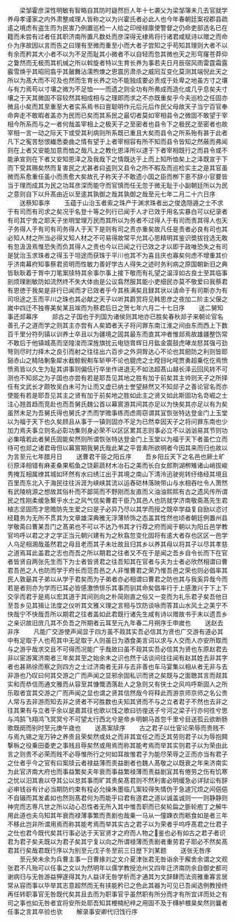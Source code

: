 <!-- { "loadSidebar": true } -->
　　梁邹霍彦深性明敏有智略自其防时嶷然巨人年十七袭父为梁邹簿未几去官就学养母孝谨家之内外肃整咸理人皆称之以为兴霍氏者必此人也今年春朝廷案视郡县疏逺之境虑有盗生而为民害乃例置巡检一人给之印绶禄廪使警督之仍命吏部选名已在籍而未尝有过者任其职济南所置凡数处而彦深得无棣焉将行诸君咸赋诗以赠之而命仆为序故因以言而告之曰理有至微而重至小而大者子尝知之乎苟知其理则大者不以有余而矜其大小者不以为不足而耻其小微者不以自轻而忽其微也天之形穹窿苍莽仰之敻然而无极而其机缄之所以斡旋者特以生育长养为事若夫日月辰宿风雨雷霆霜露霰雪焕乎其昭囘翕乎其皷舞沾濡煦燠之恩震厉肃杀之威囘互变化莫测其端倪此天之所以为髙大而不可及也然而生育长养之功不能独成要必责成于处卑之地虽方寸之壤与有力焉苟以寸壤之微为不足恤一一而遗之则全功有所弗成而造化或几乎息矣夫寸壤之于天其微固不容较然其相成相与之理即而求之不亦既重矣乎今夫巡检之任固亦微且小矣而其至重至大者实系焉书曰亶聪明作元后元后作民父母故天子当宁百官奉命奔走不敢暇者盖亦为民而已矣而其系民之最切者莫如宰相县令之微固不敢望于宰相今所系而与之一者何哉盖宰相上之极天子之至密者也县令下之极民之至密者也故宰相一言一动之际天下或受其利病则所系既已重且大矣而县令之所系殆有甚于此者凡下之寃苦愁恨纎悉委曲之情有望于上者宰相容有所不知而县令皆知之然蔽而弗闻则在上者又安能加意而恤之哉凡上之教化恩泽所以逮于下者宰相既行之而县令或不能承宣则在下者又安知恩泽之及我哉下之情既达于上而上知所恤矣上之泽既宣于下而下受其赐矣然而复害民之尤甚者曰盗则又县令之所不暇及而巡检实主之是其官虽微而系愈重任虽小而责愈大矣故孔子称天子不敢遗小国之臣而栁下恵不辞小官要皆当于理而成其为民之功耳彦深而能守而官慎而任无忽于微无耻于小副朝廷所以为民之意则自下以升髙由近以至逺其孰御之哉其孰御之哉至元七年二月二十六日序
　　送蔡知事序
　　玉蕴于山治玉者索之珠产于渊求珠者出之俊逸隠遁之士不求于有司而有司求之矣况乎名登十等之列行已闻于人才已效于用名实暴白可以纪录者有司其宁舍之耶天子坐明堂理万民而其所以为务者不过得人于有司而责其得人也天子务得人于有司有司务得人于天下是则有司之责亦重矣故凡任是责者必良有司也其必知人材之所当必得又知人材之不可易得故常平允其心思精明其鉴识奬拔铨选无敢有忽汲汲焉惟恐失而负其得人之责也今以已闻之行已效之才以即于政唯恐失之有司是犹治玉求珠者之得玉于坦途而获珠于平川也其不为喜且庆也寡矣何虑不增重其价乎济南幕府知事蔡君资明而性敏力善好学古人得失之迹时务利病之原国朝新旧之典皆耿耿着于胷中刀笔案牍特其余事尔事上接下敬而有礼望之温淳如古良士至其临事剖烦理剧敏防如流然终不失大体由是公议翕然服其能小吏细民亦莫不敬爱曰我蔡君有恩徳于我矣是非行已闻而才已效者乎今其秩满矣且録其状以请命于有司斯亦为有司坦途之玉而平川之珠也其必献之天子以听其爵赏将见韩思彦之夜加二阶主父偃之嵗中四迁不独専美矣某且竢而为蔡君后日之贺七年六月二十七日序
　　送二舅知事还郯幕序
　　郯古之子国也于列国为诸侯则其地亦已胜矣春秋郯子来朝论官名善孔子之道而学之则其主亦尝有人矣廼者天子将问罪东南江淮之间由东而西上下数百千里分符列镇以训养士卒且以为疆境之固其最东而直其冲者惟郯焉故雄疆整饬常不敢后于他镇城髙而坚隍浚而深旌旗扰云电铠胄辉日月鈜金震鼓虎哮龙怒其强弓劲弩则尽时力择木之良引而射之往往出六百步之外洞胷达心不论也其劒防之利则皆耶谿赤山之精陆剸象犀水截鲸鲵刜车斩甲不论也貔虎之士瞠目叱咤贾勇超乗仡仡焉愤愤焉皆以久生为耻其讲事则偏伍行卒坐作进退无不如法超髙山越长泽云回风转不可测也不知郯之为子国也亦尝有若是耶吾见其地之胜有加于前矣其主帅则天子之所择任有文武长才颇牧吴白未可为让而又虚已纳士誉望赫然又不知郯子之善论官名而亦使能有若是耶吾见其主之贤有加于前矣地之胜如此主之贤又如此斯固功名竒崛之士注心翘首趋而竞赴也而吾舅氏魏公首以幕賔游其间其亦足以为快矣其亦足以有为矣虽然未足为吾舅氏得也舅氏才杰而学赡事练而虑周窃谓其冝恢张特达登金门上玉堂以为福于天下也久矣顾且从事于一镇则固亦不足为已然幸因天子之将问罪东南也少加力焉夫事立则名必彰功集则身必荣不以区区累其志则事必立不以汹汹易其节则功必集嘻若此者舅氏固能矣然则所谓恢张特达登金门上玉堂以为福于天下者虽伫立而待可也郯之诸君毋但以幕賔期我舅氏哉此某之平昔素所欲明者今因其来而归也故以为言至元七年腊月日
　　送曹君干臣之阳丘序
　　吾乡阳丘天下之名邑也厥土旷衍原泽相错有麻麦桑果稻鱼之饶薪蔬材木冶石之美而长白女郎荆湖栁雉诸山峭拔峻秀掩互相属缭其城如环然有水曰绣江出于其境之南山下清泠迅驶宛转纡络经其境且百里而东北入于海民往往泝涯为峡峡其流以运舂硙林落映带山与水相吞吐令人萧然有武陵桃源之想故其俗朴而不鄙简而不野刚而友直而义油油熙熙有古之遗风传所谓民之性刚柔缓急繋乎水土之风气信矣曹君干臣乃其邑人也防就学济南敬斋髙先生君植志坚固而才思赡防先生爱之曰是子必异乃尽以其学而授之既卒学益复自励以恣讨经籍务为无所不贯其为文章雄深典雅无浮薄矫饰之态盖其性然也顷者朝廷例置州县学敬斋曰曹某吾门之髙弟也不可以不达乃书其才行荐之府而闻于朝以为阳丘邑学教官呜呼以君之才之学正当元朝兴建有为之秋翕忽变化固将有逺大者存也区区一邑学人乌足相溷哉虽然君之母且老而其子未壮故且归其乡以养其母以将其子以尽其孝慈之道焉耳此盖君之志也而吾之所以期君之往者又不在于是闻之吾乡自令长而下在官者皆贤自两张先生而下为士者皆贤君之往吾知其在官者与夫为士者必欣然相谓曰曹君吾邑之人也防而学于府长而范吾邑之人非惟曹君之荣乃惟吾邑之荣也则必倡率其民人敦朂其子弟以从学于君矣而为子弟者亦必相谓曰曹君之防也其与我奚异哉今而若是者则亦为学而已耳必皆感激愤悱乐其事而驯其命矣倡率行于上感激兴于下上下交孚而君于是焉以宏其道于其间则向之朴简刚直之俗又一变而为礼乐君子矣吾他日至吾乡见其揖让法度之仪听其文雅义理之言相与饮防谈咏而答其山水风土之美宁不快哉宁不快哉吾所以期君之往者盖如此君既行诸先生咸有诗以赠故书于末以遗吾乡之亲识故旧庻几其不负吾之所期者云耳至元九年春二月朔序壬申嵗也
　　送赵去非序
　　凡能广交游使声闻显于四方虽不觌其实吾必信其为贤也广交游有道必其中有足取于人也苟其中无足取于人则虽日为酒食美言词以求与人交而人亦安所取而与之游乎哉求交且不可得而况能广乎哉故曰虽不觌其实吾必信其为贤也东原赵君去非以宦游寓济南者三年矣其至之始余未之识也然于话谈间往往闻有赵其姓去非其字者也甚熟徐而察之则四方之士过济南者无非与去非善也车马宴集以相从者无非与去非游也乃叹曰何其交游之广而声闻之显邪余固私识而贤之矣既与之面聴其言而觌其实和而恭信而通文雅而从容至其慷慨洒落赴人之急则又有侠士之风呜呼斯固人之所乐取者宜其交游之广而声闻之显也谓之贤其信然哉今将释此而游京师京师之名公贵人常与去非游而知去非之贤者不可胜数也夫知其贤而不与之立者君子不然也去非之往其果有与立者乎余以是嘉其往也歌以饯之歌曰彷徨送子兮河之梁子行亦何徃兮思与鸿鹄飞翔鸿飞冥冥兮不可望太行西北兮是帝乡明朝马首忽千里兮目送孤云欲断肠歌既阕而别时至元庚午歳也
　　送髙案牍序
　　古之君子以仕宦论荣辱而贵贱不与焉九锡之宠万钟之养贵且荣矣然或处之而非其宜任之而乏其劳则君子以为辱抱闗撃柝之役乗田委吏之事贱且辱矣然或用焉而称其能考焉而举其实则君子以为荣由此言之则贵不必荣而贱不必辱惟所行之何如耳故惟君子为能尽荣辱之正而亦当有君子之仕者乎今之官有曰案牍云者禄益薄而责益剧者也魏人髙敬之以既衰之年来济南实为此官济南大府也而事益繁矣夫年衰而事益繁禄薄而责益剧冝其有倦劳之伤有饥寒之忧以汨其衷以夺其公以怠其事而旷其责矣髙君则不然利害必明缓急必详狱讼有辞必审钱谷有计必当期防约束有程必允操朱墨临几案较得失情伪于急遽冗烦之间俋俋不自辍而其发砉如也然则髙君何为而能乎曰君有道君之道以诚盖诚则一一则静静则神完而志専凡世之所以动心忍性者无所入其中惟吾职而已矣轮扁之斵轮庖丁之解牛用此道也夫乌知其年衰而禄薄事繁而责剧也哉乗一马从一僮踈衣而粝食如是者三年不移此岂非所谓用焉而称其能考焉而举其实古之君子以为荣者乎呜呼髙君之仕君子之仕也君今既代矣其行事必达于天官贤才之府而人物之鉴也必有如古之君子者识君为君子矣夫既以为君子矣其宁复以向之所谓禄薄而责剧者重劳君子耶必不然矣髙君其行矣哉君既行序以为别至元戊子冬至前三日歴下刘某题
　　送张无咎序
　　至元癸未余为兵曹主事一日曹掾刘之文介夏津张君无咎诣余于廨舍余谓之文观张君不凡殆可以任事之文以为然明年以儒学教授沧州又四年迁济南防余自御史都司谢病归与无咎游益狎遂得其为人益详无咎学析而才通其为文辞肆而法资雅重寡言居常从容而事以毕举其志意超然而无有挟能矜已之色此其器为可见已吾闻选例教授终再任转职事官无咎既代矣其且去而为职事官乎虽然职有所分而才有所宜详而处之有司之事也如无咎者宜将安所处耶吾知其楩楠杞梓之用固不及于欂栌椳臬矣然则曩者任事之言其卒验也欤
　　解录事安卿代归饯行序
